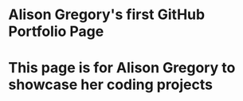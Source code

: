 # Alison Gregory's first GitHub Portfolio Page
# This page is for Alison Gregory to showcase her coding projects
